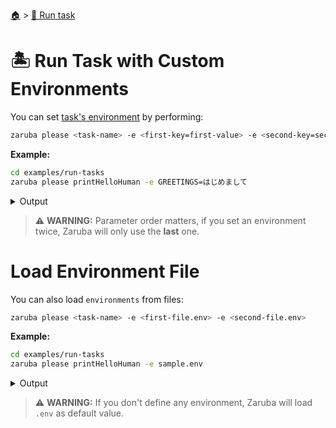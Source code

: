 <!--startTocHeader-->
[🏠](../README.md) > [🏃 Run task](README.md)
# 🏝️ Run Task with Custom Environments
<!--endTocHeader-->

You can set [task's environment](../core-concepts/task/task-envs/README.md) by performing:

```bash
zaruba please <task-name> -e <first-key=first-value> -e <second-key=second-value>
```

__Example:__

<!--startCode-->
```bash
cd examples/run-tasks
zaruba please printHelloHuman -e GREETINGS=はじめまして
```
 
<details>
<summary>Output</summary>
 
```````
Job Starting...
 Elapsed Time: 1.136µs
 Current Time: 06:43:32
  Run  'printHelloHuman' command on /home/gofrendi/zaruba/docs/examples/run-tasks
   printHelloHuman       06:43:32.569 はじめまして human
  Successfully running  'printHelloHuman' command
  Job Running...
 Elapsed Time: 102.708163ms
 Current Time: 06:43:32
  
  Job Complete!!! 
  Terminating
  Job Ended...
 Elapsed Time: 213.930439ms
 Current Time: 06:43:32
zaruba please printHelloHuman -e 'GREETINGS=はじめまして'
```````
</details>
<!--endCode-->


> ⚠️ __WARNING:__ Parameter order matters, if you set an environment twice, Zaruba will only use the __last__ one.

# Load Environment File

You can also load `environments` from files:

```bash
zaruba please <task-name> -e <first-file.env> -e <second-file.env>
```

__Example:__

<!--startCode-->
```bash
cd examples/run-tasks
zaruba please printHelloHuman -e sample.env
```
 
<details>
<summary>Output</summary>
 
```````
Job Starting...
 Elapsed Time: 1.129µs
 Current Time: 06:43:32
  Run  'printHelloHuman' command on /home/gofrendi/zaruba/docs/examples/run-tasks
   printHelloHuman       06:43:32.931 Hola human
  Successfully running  'printHelloHuman' command
  Job Running...
 Elapsed Time: 101.491648ms
 Current Time: 06:43:33
  
  Job Complete!!! 
  Terminating
  Job Ended...
 Elapsed Time: 212.138025ms
 Current Time: 06:43:33
zaruba please printHelloHuman -e 'sample.env'
```````
</details>
<!--endCode-->

>  ⚠️ __WARNING:__  If you don't define any environment, Zaruba will load `.env` as default value.

<!--startTocSubTopic-->
<!--endTocSubTopic-->
